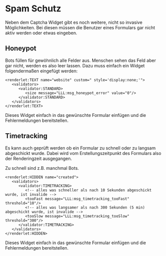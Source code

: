 Spam Schutz
===========

Neben dem Captcha Widget gibt es noch weitere, nicht so invasive Möglichkeiten. Bei diesen müssen die Benutzer eines Formulars gar nicht aktiv werden oder etwas eingeben.

Honeypot
--------

Bots füllen für gewöhnlich alle Felder aus. Menschen sehen das Feld aber gar nicht, werden es also leer lassen. Dazu muss einfach ein Widget folgendermaßen eingefügt werden:

~~~~ {.sourceCode .xml}
<renderlet:TEXT name="website" custom=" style='display:none;'">
   <validators>
      <validator:STANDARD>
         <size message="LLL:msg_honeypot_error" value="0"/>
      </validator:STANDARD>
   </validators>
</renderlet:TEXT>
~~~~

Dieses Widget einfach in das gewünschte Formular einfügen und die Fehlermeldungen bereitstellen.

Timetracking
------------

Es kann auch geprüft werden ob ein Formular zu schnell oder zu langsam abgeschickt wurde. Dabei wird vom Erstellungszeitpunkt des Formulars also der Renderingzeit ausgegangen.

Zu schnell sind z.B. manchmal Bots.

~~~~ {.sourceCode .xml}
<renderlet:HIDDEN name="created">
   <validators>
      <validator:TIMETRACKING>
         <!-- alles was schneller als nach 10 Sekunden abgeschickt wurde, ist invalide -->
         <tooFast message="LLL:msg_timetracking_tooFast" threshold="10"/>
         <!-- alles was langsamer als nach 300 Sekunden (5 min) abgeschickt wurde, ist invalide -->
         <tooSlow message="LLL:msg_timetracking_tooSlow" threshold="300"/>
      </validator:TIMETRACKING>
   </validators>
</renderlet:HIDDEN>
~~~~

Dieses Widget einfach in das gewünschte Formular einfügen und die Fehlermeldungen bereitstellen.
